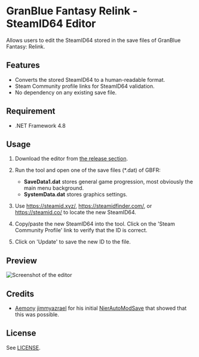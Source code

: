 # GranBlue Fantasy Relink - SteamID64 Editor
Allows users to edit the SteamID64 stored in the save files of GranBlue Fantasy: Relink.

## Features
* Converts the stored SteamID64 to a human-readable format.
* Steam Community profile links for SteamID64 validation.
* No dependency on any existing save file.

## Requirement

* .NET Framework 4.8

## Usage
1. Download the editor from [the release section]([https://github.com/Idearum/NieRAutomata-SteamID64-Editor/releases](https://github.com/RoyRiv3r/GranblueFantasyRelink_SteamID64_Editor/releases/tag/1.0.0)).

2. Run the tool and open one of the save files (\*.dat) of GBFR:

   - **SaveData1.dat** stores general game progression, most obviously the main menu background.
   - **SystemData.dat** stores graphics settings.
   
3. Use https://steamid.xyz/, https://steamidfinder.com/, or https://steamid.co/ to locate the new SteamID64.

4. Copy/paste the new SteamID64 into the tool. Click on the 'Steam Community Profile' link to verify that the ID is correct.

5. Click on 'Update' to save the new ID to the file.

## Preview
![Screenshot of the editor](https://i.imgur.com/TefvkOF.png")

## Credits
-  [Aemony](https://github.com/Aemony) [jimmyazrael](https://github.com/jimmyazrael) for his initial [NierAutoModSave](https://github.com/jimmyazrael/NierAutoModSave) that showed that this was possible.

## License
See [LICENSE](LICENSE).
